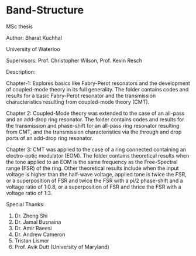 # Band-Structure
MSc thesis

Author: Bharat Kuchhal

University of Waterloo

Supervisors: Prof. Christopher Wilson, Prof. Kevin Resch


Description:

Chapter-1: Explores basics like Fabry-Perot resonators and the development of coupled-mode theory in its full generality.
           The folder contains codes and results for a basic Fabry-Perot resonator and the transmission characteristics 
           resulting from coupled-mode theory (CMT).

Chapter 2: Coupled-Mode theory was extended to the case of an all-pass and an add-drop ring resonator. The folder contains
           codes and results for the transmission and phase-shift for an all-pass ring resonator resulting from CMT, and the
           transmission characteristics via the through and drop ports of an add-drop ring resonator.

Chapter 3: CMT was applied to the case of a ring connected containing an electro-optic modulator (EOM). The folder contains
           theoretical results when the tone applied to an EOM is the same frequency as the Free-Spectral range (FSR) of the ring.
           Other theoretical results include when the input voltage is higher than the half-wave voltage, applied tone is twice 
           the FSR, or a superposition of FSR and twice the FSR with a pi/2 phase-shift and a voltage ratio of 1:0.8, or a 
           superposition of FSR and thrice the FSR with a voltage ratio of 1:3.


Special Thanks:
1. Dr. Zheng Shi
2. Dr. Jamal Busnaina
3. Dr. Amir Raeesi
4. Dr. Andrew Cameron
5. Tristan Lismer
6. Prof. Avik Dutt (University of Maryland)
